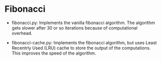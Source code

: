 # Fibonacci 

- fibonacci.py: Implements the vanilla fibonacci algorithm. The algorithm gets slower after 30 or so iterations because of computational overhead.

- fibonacci-cache.py: Implements the fibonacci algorithm, but uses Least Recentrly Used (LRU) cache to store the output of the computations. This improves the speed of the algorithm. 